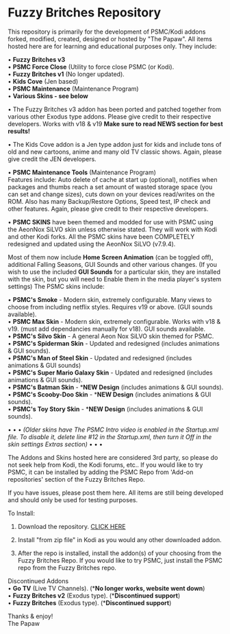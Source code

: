 # Fuzzy Britches Repository
This repository is primarily for the development of PSMC/Kodi addons forked, modified, created, designed or hosted by "The Papaw".
All items hosted here are for learning and educational purposes only. They include:

• <B>Fuzzy Britches v3</B> <BR>
• <B>PSMC Force Close</B> (Utility to force close PSMC (or Kodi). <BR>
• <B>Fuzzy Britches v1</B> (No longer updated). <BR>
• <B>Kids Cove</B> (Jen based)<BR>
• <B>PSMC Maintenance</B> (Maintenance Program)<BR>
• <B>Various Skins - see below</B> <BR>

• The Fuzzy Britches v3 addon has been ported and patched together from various other Exodus type addons. Please give credit to their respective developers. Works with v18 & v19 <B>Make sure to read NEWS section for best results!</B>

• The Kids Cove addon is a Jen type addon just for kids and include tons of old and new cartoons, anime and many old TV classic shows. Again, please give credit the JEN developers.

• <B>PSMC Maintenance Tools</B> (Maintenance Program)<BR>
Features include: Auto delete of cache at start up (optional), notifies when packages and thumbs reach a set amount of wasted storage space (you can set and change sizes), cuts down on your devices read/writes on the ROM. Also has many Backup/Restore Options, Speed test, IP check and other features. Again, please give credit to their respective developers.

• <B>PSMC SKINS</B> have been themed and modded for use with PSMC using the AeonNox SiLVO skin unless otherwise stated. They will work with Kodi and other Kodi forks. All the PSMC skins have been COMPLETELY redesigned and updated using the AeonNox SiLVO (v7.9.4).

Most of them now include <B>Home Screen Animation</B> (can be toggled off), additional Falling Seasons, GUI Sounds and other various changes.  (If you wish to use the included <B>GUI Sounds</B> for a particular skin, they are installed with the skin, but you will need to Enable them in the media player's system settings) The PSMC skins include:

• <B>PSMC's Smoke</B> - Modern skin, extremely configurable. Many views to choose from including netflix styles. Requires v19 or above. (GUI sounds available). <BR>
• <B>PSMC Max Skin</B> - Modern skin, extremely configurable. Works with v18 & v19. (must add dependancies manually for v18). GUI sounds available. <BR>
• <B>PSMC's Silvo Skin</B> - A general Aeon Nox SiLVO skin themed for PSMC. <BR>
• <B>PSMC's Spiderman Skin</B> - Updated and redesigned (includes animations & GUI sounds). <BR>
• <B>PSMC's Man of Steel Skin</B> - Updated and redesigned (includes animations & GUI sounds)<BR>
• <B>PSMC's Super Mario Galaxy Skin</B> - Updated and redesigned (includes animations & GUI sounds). <BR>
• <B>PSMC's Batman Skin</B> - ***NEW Design** (includes animations & GUI sounds). <BR>
• <B>PSMC's Scooby-Doo Skin</B> - ***NEW Design** (includes animations & GUI sounds). <BR>
• <B>PSMC's Toy Story Skin</B> - ***NEW Design** (includes animations & GUI sounds). <BR>

•  •  • *(Older skins have The PSMC Intro video is enabled in the Startup.xml file. To disable it, delete line #12 in the Startup.xml, then turn it Off in the skin settings Extras section)* •  •  • 

The Addons and Skins hosted here are considered 3rd party, so please do not seek help from Kodi, the Kodi forums, etc.. If you would like to try PSMC, it can be installed by adding the PSMC Repo from 'Add-on repositories' section of the Fuzzy Britches Repo.

If you have issues, please post them here. All items are still being developed and should only be used for testing purposes.

  
To Install:
1. Download the repository. <a href="https://github.com/ThePapaw/fuzzybritches/blob/master/_zips/repository.fuzzybritches/repository.fuzzybritches-1.0.34.zip?raw=true">CLICK HERE</a>

2. Install "from zip file" in Kodi as you would any other downloaded addon.

3. After the repo is installed, install the addon(s) of your choosing from the Fuzzy Britches Repo. If you would like to try PSMC, just install the PSMC repo from the Fuzzy Britches repo.

Discontinued Addons<BR>
• <B>Go TV</B> (Live TV Channels). (***No longer works, website went down**) <BR>
• <B>Fuzzy Britches v2</B> (Exodus type). (***Discontinued support**) <BR>
• <B>Fuzzy Britches</B> (Exodus type). (***Discontinued support**) <BR>


Thanks & enjoy!<BR>
	The Papaw
